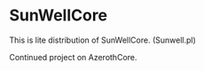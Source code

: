 # SunWellCore
This is lite distribution of SunWellCore. (Sunwell.pl)

Continued project on AzerothCore.
